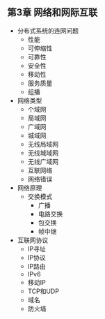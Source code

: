 ## 第3章 网络和网际互联
- 分布式系统的连网问题
	- 性能
	- 可伸缩性
	- 可靠性
	- 安全性
	- 移动性
	- 服务质量
	- 组播
- 网络类型
	- 个域网
	- 局域网
	- 广域网
	- 城域网
	- 无线局域网
	- 无线城域网
	- 无线广域网
	- 互联网络
	- 网络错误
- 网络原理
	- 交换模式
		- 广播
		- 电路交换
		- 包交换
		- 帧中继
- 互联网协议
	- IP寻址
	- IP协议
	- IP路由
	- IPv6
	- 移动IP
	- TCP和UDP
	- 域名
	- 防火墙